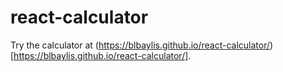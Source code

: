 # react-calculator

Try the calculator at (https://blbaylis.github.io/react-calculator/)[https://blbaylis.github.io/react-calculator/].
